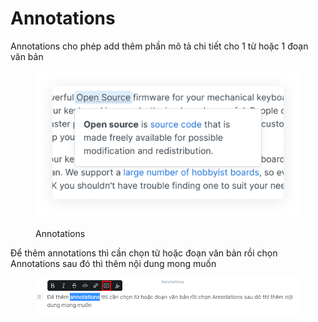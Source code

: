 # Annotations

Annotations cho phép add thêm phần mô tả chi tiết cho 1 từ hoặc 1 đoạn văn bản

<figure><img src="../../../.gitbook/assets/image (7).png" alt=""><figcaption><p>Annotations</p></figcaption></figure>

Để thêm annotations thì cần chọn từ hoặc đoạn văn bản rồi chọn Annotations sau đó thì thêm nội dung mong muốn

<figure><img src="../../../.gitbook/assets/image (5).png" alt=""><figcaption></figcaption></figure>

